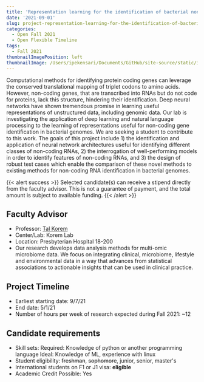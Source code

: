 ```yaml
---
title: 'Representation learning for the identification of bacterial non-coding RNAs'
date: '2021-09-01'
slug: project-representation-learning-for-the-identification-of-bacterial-non-coding-rnas
categories:
  - Open Fall 2021 
  - Open Flexible Timeline
tags:
  - Fall 2021
thumbnailImagePosition: left
thumbnailImage: /Users/ipekensari/Documents/GitHub/site-source/static/img/construction.png
---
```

Computational methods for identifying protein coding genes can leverage the conserved translational mapping of triplet codons to amino acids. However, non-coding genes, that are transcribed into RNAs but do not code for proteins, lack this structure, hindering their identification. Deep neural networks have shown tremendous promise in learning useful representations of unstructured data, including genomic data. Our lab is investigating the application of deep learning and natural language processing to the learning of representations useful for non-coding gene identification in bacterial genomes. We are seeking a student to contribute to this work. The goals of this project include 1) the identification and application of neural network architectures useful for identifying different classes of non-coding RNAs, 2) the interrogation of well-performing models in order to identify features of non-coding RNAs, and 3) the design of robust test cases which enable the comparison of these novel methods to existing methods for non-coding RNA identification in bacterial genomes.

<!--more-->

{{< alert success >}}
Selected candidate(s) can receive a stipend directly from the faculty advisor. This is not a guarantee of payment, and the total amount is subject to available funding.
{{< /alert >}}

## Faculty Advisor
+ Professor: [Tal Korem](https://koremlab.science)
+ Center/Lab: Korem Lab
+ Location: Presbyterian Hospital 18-200
+ Our research develops data analysis methods for multi-omic microbiome data. We focus on integrating clinical, microbiome, lifestyle and environmental data in a way that advances from statistical associations to actionable insights that can be used in clinical practice.

## Project Timeline
+ Earliest starting date: 9/7/21
+ End date: 5/1/21
+ Number of hours per week of research expected during Fall 2021: ~12

## Candidate requirements
+ Skill sets: 
  Required: Knowledge of python or another programming language
  Ideal: Knowledge of ML, experience with linux
+ Student eligibility: ~~freshman~~, ~~sophomore~~, junior, senior, master's
+ International students on F1 or J1 visa: **eligible**
+ Academic Credit Possible: Yes

